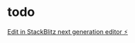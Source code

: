 # todo

[Edit in StackBlitz next generation editor ⚡️](https://stackblitz.com/~/github.com/Saurabh-Taylor/todo)